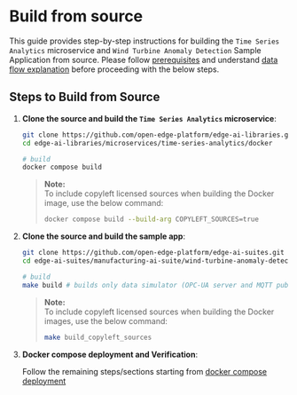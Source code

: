 # Build from source

This guide provides step-by-step instructions for building the `Time Series Analytics`
microservice and `Wind Turbine Anomaly Detection` Sample Application from source.
Please follow [prerequisites](./get-started.md#configure-docker) and understand [data flow explanation](./get-started.md#data-flow-explanation)
before proceeding with the below steps.

## Steps to Build from Source

1. **Clone the source and build the `Time Series Analytics` microservice**:

    ```bash
    git clone https://github.com/open-edge-platform/edge-ai-libraries.git -b release-1.2.0
    cd edge-ai-libraries/microservices/time-series-analytics/docker

    # build
    docker compose build
    ```

    > **Note:**  
    > To include copyleft licensed sources when building the Docker image, use the below command:
    >
    > ```bash
    > docker compose build --build-arg COPYLEFT_SOURCES=true
    > ```

2. **Clone the source and build the sample app**:

    ```bash
    git clone https://github.com/open-edge-platform/edge-ai-suites.git -b release-1.2.0
    cd edge-ai-suites/manufacturing-ai-suite/wind-turbine-anomaly-detection

    # build
    make build # builds only data simulator (OPC-UA server and MQTT publisher) docker images
    ```

    > **Note:**  
    > To include copyleft licensed sources when building the Docker images, use the below command:
    >
    > ```bash
    > make build_copyleft_sources
    > ```

2. **Docker compose deployment and Verification**:
    
    Follow the remaining steps/sections starting from [docker compose deployment](./get-started.md#deploy-with-docker-compose)